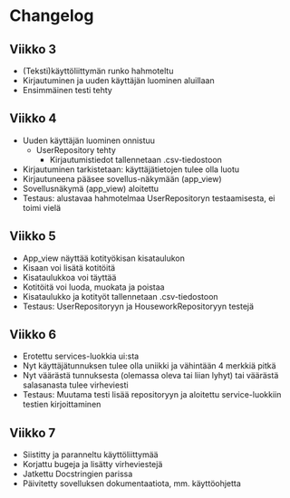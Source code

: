 # Changelog

## Viikko 3

- (Teksti)käyttöliittymän runko hahmoteltu
- Kirjautuminen ja uuden käyttäjän luominen aluillaan
- Ensimmäinen testi tehty

## Viikko 4
- Uuden käyttäjän luominen onnistuu
  - UserRepository tehty
    - Kirjautumistiedot tallennetaan .csv-tiedostoon
- Kirjautuminen tarkistetaan: käyttäjätietojen tulee olla luotu
- Kirjautuneena pääsee sovellus-näkymään (app_view)
- Sovellusnäkymä (app_view) aloitettu
- Testaus: alustavaa hahmotelmaa UserRepositoryn testaamisesta, ei toimi vielä

## Viikko 5
- App_view näyttää kotityökisan kisataulukon
- Kisaan voi lisätä kotitöitä
- Kisataulukkoa voi täyttää
- Kotitöitä voi luoda, muokata ja poistaa
- Kisataulukko ja kotityöt tallennetaan .csv-tiedostoon
- Testaus: UserRepositoryyn ja HouseworkRepositoryyn testejä

## Viikko 6
- Erotettu services-luokkia ui:sta
- Nyt käyttäjätunnuksen tulee olla uniikki ja vähintään 4 merkkiä pitkä
- Nyt väärästä tunnuksesta (olemassa oleva tai liian lyhyt) tai väärästä salasanasta tulee virheviesti
- Testaus: Muutama testi lisää repositoryyn ja aloitettu service-luokkiin testien kirjoittaminen

## Viikko 7
- Siistitty ja paranneltu käyttöliittymää
- Korjattu bugeja ja lisätty virheviestejä
- Jatkettu Docstringien parissa
- Päivitetty sovelluksen dokumentaatiota, mm. käyttöohjetta
